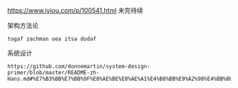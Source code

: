 https://www.iyiou.com/p/100541.html
未完待续

架构方法论
    
    togaf zachman oea itsa dodaf

系统设计
    
    https://github.com/donnemartin/system-design-primer/blob/master/README-zh-Hans.md#%E7%B3%BB%E7%BB%9F%E8%AE%BE%E8%AE%A1%E4%B8%BB%E9%A2%98%E4%BB%8E%E8%BF%99%E9%87%8C%E5%BC%80%E5%A7%8B